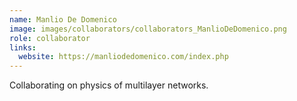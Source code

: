 ```yaml
---
name: Manlio De Domenico
image: images/collaborators/collaborators_ManlioDeDomenico.png
role: collaborator
links:
  website: https://manliodedomenico.com/index.php
---
```


Collaborating on physics of multilayer networks.


